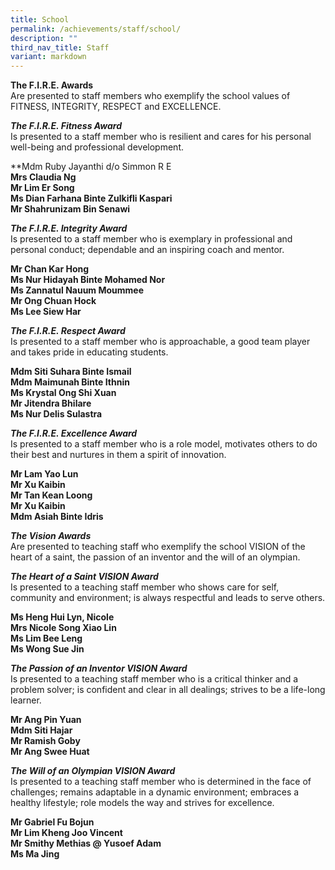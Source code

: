 ```yaml
---
title: School
permalink: /achievements/staff/school/
description: ""
third_nav_title: Staff
variant: markdown
---
```

**The F.I.R.E. Awards** <br>
Are presented to staff members who exemplify the school values of FITNESS, INTEGRITY, RESPECT and EXCELLENCE.

***The F.I.R.E. Fitness Award*** <br>
Is presented to a staff member who is resilient and cares for his personal well-being and professional development.

**Mdm Ruby Jayanthi d/o Simmon R E<br>
**Mrs Claudia Ng**<br>
**Mr Lim Er Song**<br>
**Ms Dian Farhana Binte Zulkifli Kaspari**<br>
**Mr Shahrunizam Bin Senawi** 

***The F.I.R.E. Integrity Award***<br>
Is presented to a staff member who is exemplary in professional and personal conduct; dependable and an inspiring coach and mentor.

**Mr Chan Kar Hong** <br>
**Ms Nur Hidayah Binte Mohamed Nor** <br>
**Ms Zannatul Nauum Moummee** <br>
**Mr Ong Chuan Hock** <br>
**Ms Lee Siew Har** <br>

***The F.I.R.E. Respect Award***<br>
Is presented to a staff member who is approachable, a good team player and takes pride in educating students.

**Mdm Siti Suhara Binte Ismail** <br>
**Mdm Maimunah Binte Ithnin** <br>
**Ms Krystal Ong Shi Xuan** <br>
**Mr Jitendra Bhilare** <br>
**Ms Nur Delis Sulastra** <br>

***The F.I.R.E. Excellence Award***<br>
Is presented to a staff member who is a role model, motivates others to do their best and nurtures in them a spirit of innovation.

**Mr Lam Yao Lun** <br>
**Mr Xu Kaibin** <br>
**Mr Tan Kean Loong** <br>
**Mr Xu Kaibin** <br>
**Mdm Asiah Binte Idris** <br>


***The Vision Awards***<br>
Are presented to teaching staff who exemplify the school VISION of the heart of a saint, the passion of an inventor and the will of an olympian.

***The Heart of a Saint VISION Award***<br>
Is presented to a teaching staff member who shows care for self, community and environment; is always respectful and leads to serve others.

**Ms Heng Hui Lyn, Nicole** <br>
**Mrs Nicole Song Xiao Lin** <br>
**Ms Lim Bee Leng** <br>
**Ms Wong Sue Jin** <br>
 
***The Passion of an Inventor VISION Award***<br>
Is presented to a teaching staff member who is a critical thinker and a problem solver; is confident and clear in all dealings; strives to be a life-long learner.

**Mr Ang Pin Yuan** <br>
**Mdm Siti Hajar** <br>
**Mr Ramish Goby** <br>
**Mr Ang Swee Huat** <br>

***The Will of an Olympian VISION Award***<br>
Is presented to a teaching staff member who is determined in the face of challenges; remains adaptable in a dynamic environment; embraces a healthy lifestyle; role models the way and strives for excellence.

**Mr Gabriel Fu Bojun** <br>
**Mr Lim Kheng Joo Vincent** <br>
**Mr Smithy Methias @ Yusoef Adam** <br>
**Ms Ma Jing** <br>